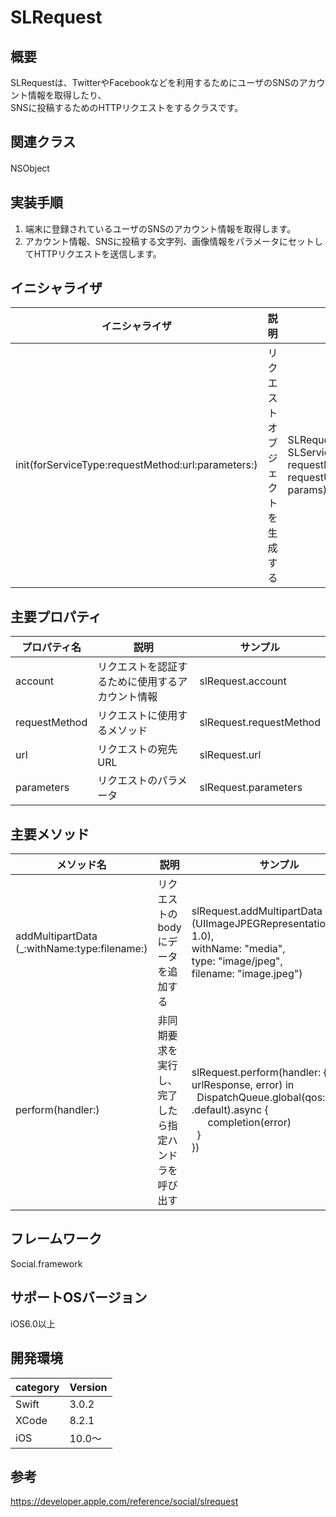 # SLRequest
## 概要
SLRequestは、TwitterやFacebookなどを利用するためにユーザのSNSのアカウント情報を取得したり、<br>SNSに投稿するためのHTTPリクエストをするクラスです。

## 関連クラス
NSObject
　
## 実装手順
1. 端末に登録されているユーザのSNSのアカウント情報を取得します。
2. アカウント情報、SNSに投稿する文字列、画像情報をパラメータにセットしてHTTPリクエストを送信します。

## イニシャライザ

|イニシャライザ|説明|サンプル|
|---|---|---|
|init(forServiceType:requestMethod:url:parameters:)| リクエストオブジェクトを生成する| SLRequest.init(forServiceType: SLServiceTypeTwitter, requestMethod: .POST, url: requestUrl, parameters: params) |

## 主要プロパティ

|プロパティ名|説明|サンプル|
|---|---|---|
|account | リクエストを認証するために使用するアカウント情報 | slRequest.account |
|requestMethod | リクエストに使用するメソッド | slRequest.requestMethod |
|url | リクエストの宛先URL | slRequest.url |
|parameters | リクエストのパラメータ | slRequest.parameters |

## 主要メソッド

|メソッド名|説明|サンプル|
|---|---|---|
|addMultipartData<br>(_:withName:type:filename:) | リクエストのbodyにデータを追加する | slRequest.addMultipartData<br>(UIImageJPEGRepresentation(image, 1.0),<br>withName: "media",<br>type: "image/jpeg",<br>filename: "image.jpeg") |
|perform(handler:) | 非同期要求を実行し、<br>完了したら指定ハンドラを呼び出す| slRequest.perform(handler: { (data, urlResponse, error) in<br>    DispatchQueue.global(qos: .default).async {<br>        completion(error)<br>    }    <br>}) |

## フレームワーク
Social.framework

## サポートOSバージョン
iOS6.0以上

## 開発環境
|category | Version|
|---|---|
| Swift | 3.0.2 |
| XCode | 8.2.1 |
| iOS | 10.0〜 |

## 参考
https://developer.apple.com/reference/social/slrequest

